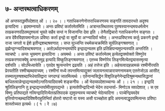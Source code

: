 ## ७- अन्तस्थत्वाधिकरणम्
ओं अन्तस्तद्धर्मोपदेशात् ओं । । २० । ।
गताधिकरणेनोत्तराधिकरणस्य सङ्गतिं तावदारभते अदृश्य इत्यादिना । इदमाम्नायते । अन्तः
प्रविष्टं कर्तारमेतमिति । अत्रान्तःस्थितस्य पुरुषस्यानन्दमयधर्मत्वेन तत्प्रकरणपठितमदृश्यत्वं
भूयते सहैव सन्तं न विजानन्ति देवा इति । तेनैतद्विचारो गताधिकरणेन सङ्गतः । अत्र
देवैरविज्ञायमानोऽतः प्रविष्टः कर्ता इन्द्रो वा सूर्यो वा अग्न्यादिर्वा भवेत् । अन्तःप्रविष्टस्य कर्तुः
प्रकरणे इन्द्रो राजा जगतो य ईशे इतीन्द्रशब्दश्रवणात् । सप्त युञ्जन्ति रथमेकचक्रमिति
सूर्यलिङ्गश्रवणात् । द्रह्मेन्द्राग्न्यादिशब्दश्रवणात् । अतोऽर्थादानन्दमयोपि इन्द्राद्यन्यतम इति
प्रतिक्षिपन्यमुपन्यस्यति अन्तरिति । व्याचष्टे । अन्तः भूयमाण इत्यादिना । अयमर्थः । अन्तः
प्रविष्टं कर्तारमेतम् इत्येतद्वाक्योक्तो विष्णुरेव तत्प्रकरणवाक्येषु अन्तःसमुद्र इत्यादि
विष्कुलिङ्गश्रवणात् । एतच्च विष्णोरेव लिङ्गमित्येतद्व्यासस्मृत्या दर्शयति । सोऽभिध्यायेति ।
एतदेव श्रुत्यन्तरेण द्रढयति । अहं तत्तेज इति । अहेयत्वादहन्नामकं रश्मीनीरयति प्रेरयतीति
रश्मीच्छब्दवाच्यम् । रश्मीनां मध्ये तपन्तमित्याद्युक्तं जलायनत्वान्नारायणनामकम् एतत्तेजोऽग्र
आसीत् तस्मात्पुरुषशब्दाभिधेयातिद्वारा जगदण्डं जातमित्यर्थः । एतेनान्यसिद्धेन
विशृलिङ्गेनेन्द्रादिश्रुमन्यथासिद्धानां बाधितत्वान्नेन्द्राद्यन्यतमोऽन्तरित्यादिवाक्ये शङ्कनीयः ।
ओं भेदव्यपदेशाच्चान्यः ओं । । २१ । ।
इन्द्रादि श्रुतिलिङ्गानि तु इन्द्राद्यन्तर्यामीत्पुपपद्यन्ते । इत्यतोपीन्द्रादिभ्यो भेदेन तदन्तर्या-
मिणोऽत्र व्यपदेशात् । स एव विष्णुः प्रतिपाद्यते नत्विन्द्रादिरित्येतत्प्रतिपादकं द्यमुपन्यस्य
व्याचष्टे भेदेत्यादिना । पञ्चेन्द्रियवदेव वृत्तियोगाच्छब्दादिविषयैराहुतिभिर्वा होतरो यष्टारो वा
यस्य असौ पञ्चहोता हृदि अयनत्वाद्धृदयमित्यन्तः प्रविष्टः शास्तोच्यत इत्यर्थः । ( १ । रे ।७)
 